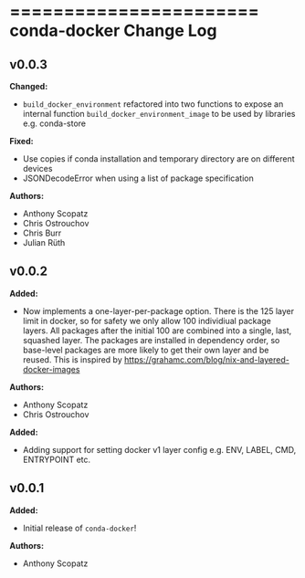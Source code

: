 =======================
conda-docker Change Log
=======================

<!-- current developments -->

## v0.0.3
**Changed:**

* `build_docker_environment` refactored into two functions to expose
  an internal function `build_docker_environment_image` to be used by
  libraries e.g. conda-store

**Fixed:**

* Use copies if conda installation and temporary directory are on different devices
* JSONDecodeError when using a list of package specification

**Authors:**

* Anthony Scopatz
* Chris Ostrouchov
* Chris Burr
* Julian Rüth



## v0.0.2
**Added:**

* Now implements a one-layer-per-package option. There is the 125 layer limit
  in docker, so for safety we only allow 100 individiual package layers. All
  packages after the initial 100 are combined into a single, last, squashed layer.
  The packages are installed in dependency order, so base-level packages are
  more likely to get their own layer and be reused. This is inspired by
  https://grahamc.com/blog/nix-and-layered-docker-images

**Authors:**

* Anthony Scopatz
* Chris Ostrouchov


**Added:**

* Adding support for setting docker v1 layer config e.g. ENV, LABEL, CMD, ENTRYPOINT etc.

## v0.0.1
**Added:**

* Initial release of `conda-docker`!

**Authors:**

* Anthony Scopatz


